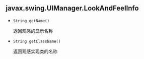 ## javax.swing.UIManager.LookAndFeelInfo

* `String getName()`
    
    返回观感的显示名称
    
* `String getClassName()`

    返回观感实现类的名称